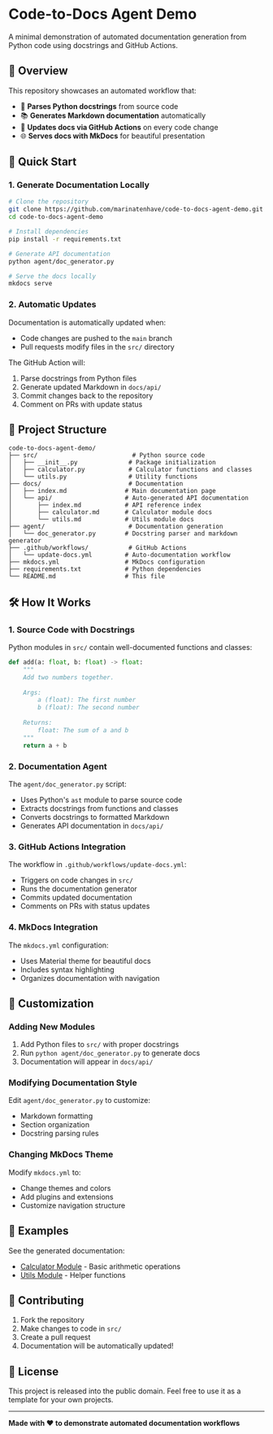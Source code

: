 # Code-to-Docs Agent Demo

A minimal demonstration of automated documentation generation from Python code using docstrings and GitHub Actions.

## 🎯 Overview

This repository showcases an automated workflow that:

- 📝 **Parses Python docstrings** from source code
- 📚 **Generates Markdown documentation** automatically
- 🔄 **Updates docs via GitHub Actions** on every code change
- 🌐 **Serves docs with MkDocs** for beautiful presentation

## 🚀 Quick Start

### 1. Generate Documentation Locally

```bash
# Clone the repository
git clone https://github.com/marinatenhave/code-to-docs-agent-demo.git
cd code-to-docs-agent-demo

# Install dependencies
pip install -r requirements.txt

# Generate API documentation
python agent/doc_generator.py

# Serve the docs locally
mkdocs serve
```

### 2. Automatic Updates

Documentation is automatically updated when:
- Code changes are pushed to the `main` branch
- Pull requests modify files in the `src/` directory

The GitHub Action will:
1. Parse docstrings from Python files
2. Generate updated Markdown in `docs/api/`
3. Commit changes back to the repository
4. Comment on PRs with update status

## 📁 Project Structure

```
code-to-docs-agent-demo/
├── src/                          # Python source code
│   ├── __init__.py              # Package initialization
│   ├── calculator.py            # Calculator functions and classes
│   └── utils.py                 # Utility functions
├── docs/                        # Documentation
│   ├── index.md                # Main documentation page
│   └── api/                    # Auto-generated API documentation
│       ├── index.md            # API reference index
│       ├── calculator.md       # Calculator module docs
│       └── utils.md            # Utils module docs
├── agent/                       # Documentation generation
│   └── doc_generator.py        # Docstring parser and markdown generator
├── .github/workflows/           # GitHub Actions
│   └── update-docs.yml         # Auto-documentation workflow
├── mkdocs.yml                  # MkDocs configuration
├── requirements.txt            # Python dependencies
└── README.md                   # This file
```

## 🛠️ How It Works

### 1. Source Code with Docstrings

Python modules in `src/` contain well-documented functions and classes:

```python
def add(a: float, b: float) -> float:
    """
    Add two numbers together.
    
    Args:
        a (float): The first number
        b (float): The second number
        
    Returns:
        float: The sum of a and b
    """
    return a + b
```

### 2. Documentation Agent

The `agent/doc_generator.py` script:
- Uses Python's `ast` module to parse source code
- Extracts docstrings from functions and classes
- Converts docstrings to formatted Markdown
- Generates API documentation in `docs/api/`

### 3. GitHub Actions Integration

The workflow in `.github/workflows/update-docs.yml`:
- Triggers on code changes in `src/`
- Runs the documentation generator
- Commits updated documentation
- Comments on PRs with status updates

### 4. MkDocs Integration

The `mkdocs.yml` configuration:
- Uses Material theme for beautiful docs
- Includes syntax highlighting
- Organizes documentation with navigation

## 🔧 Customization

### Adding New Modules

1. Add Python files to `src/` with proper docstrings
2. Run `python agent/doc_generator.py` to generate docs
3. Documentation will appear in `docs/api/`

### Modifying Documentation Style

Edit `agent/doc_generator.py` to customize:
- Markdown formatting
- Section organization
- Docstring parsing rules

### Changing MkDocs Theme

Modify `mkdocs.yml` to:
- Change themes and colors
- Add plugins and extensions
- Customize navigation structure

## 📖 Examples

See the generated documentation:
- [Calculator Module](docs/api/calculator.md) - Basic arithmetic operations
- [Utils Module](docs/api/utils.md) - Helper functions

## 🤝 Contributing

1. Fork the repository
2. Make changes to code in `src/`
3. Create a pull request
4. Documentation will be automatically updated!

## 📄 License

This project is released into the public domain. Feel free to use it as a template for your own projects.

---

**Made with ❤️ to demonstrate automated documentation workflows**